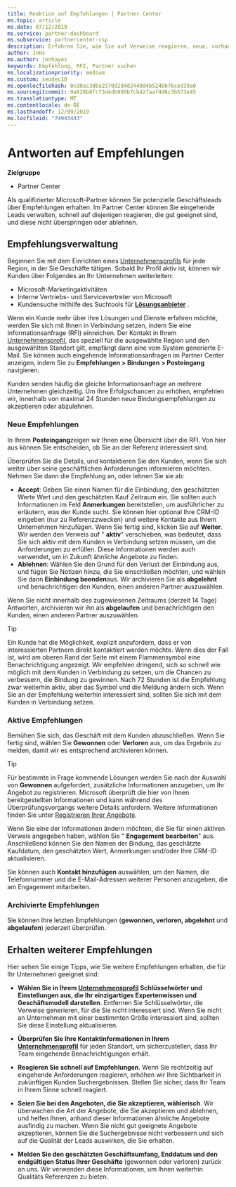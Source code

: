 ```yaml
---
title: Reaktion auf Empfehlungen | Partner Center
ms.topic: article
ms.date: 07/12/2019
ms.service: partner-dashboard
ms.subservice: partnercenter-csp
description: Erfahren Sie, wie Sie auf Verweise reagieren, neue, vorhandene und archivierte Verweise verwalten und Weitere Verweise in Zukunft erhalten.
author: JnHs
ms.author: jenhayes
keywords: Empfehlung, RFI, Partner suchen
ms.localizationpriority: medium
ms.custom: seodec18
ms.openlocfilehash: 0cd8ac3dba2570d2d4d2440d4b524bb76ced39a0
ms.sourcegitcommit: 9a628b8fc73d4db995b7cb42faaf4d6c3b573e45
ms.translationtype: MT
ms.contentlocale: de-DE
ms.lasthandoff: 12/09/2019
ms.locfileid: "74943443"
---
```

# <a name="respond-to-referrals"></a>Antworten auf Empfehlungen

**Zielgruppe**

-  Partner Center

Als qualifizierter Microsoft-Partner können Sie potenzielle Geschäftsleads über Empfehlungen erhalten. Im Partner Center können Sie eingehende Leads verwalten, schnell auf diejenigen reagieren, die gut geeignet sind, und diese nicht überspringen oder ablehnen. 

## <a name="referral-management"></a>Empfehlungsverwaltung

Beginnen Sie mit dem Einrichten eines [Unternehmensprofils](create-a-marketing-profile.md) für jede Region, in der Sie Geschäfte tätigen. Sobald Ihr Profil aktiv ist, können wir Kunden über Folgendes an Ihr Unternehmen weiterleiten:

*  Microsoft-Marketingaktivitäten
*  Interne Vertriebs- und Servicevertreter von Microsoft
*  Kundensuche mithilfe des Suchtools für **[Lösungsanbieter](https://www.microsoft.com/solution-providers/home)** .

Wenn ein Kunde mehr über ihre Lösungen und Dienste erfahren möchte, werden Sie sich mit Ihnen in Verbindung setzen, indem Sie eine Informationsanfrage (RFI) einreichen. Der Kontakt in Ihrem [Unternehmensprofil](create-a-marketing-profile.md), das speziell für die ausgewählte Region und den ausgewählten Standort gilt, empfängt dann eine vom System generierte E-Mail. Sie können auch eingehende Informationsanfragen im Partner Center anzeigen, indem Sie zu **Empfehlungen > Bindungen > Posteingang** navigieren.

Kunden senden häufig die gleiche Informationsanfrage an mehrere Unternehmen gleichzeitig. Um Ihre Erfolgschancen zu erhöhen, empfehlen wir, innerhalb von maximal 24 Stunden neue Bindungsempfehlungen zu akzeptieren oder abzulehnen.

### <a name="new-referrals"></a>Neue Empfehlungen

In Ihrem **Posteingang**zeigen wir Ihnen eine Übersicht über die RFI. Von hier aus können Sie entscheiden, ob Sie an der Referenz interessiert sind.

Überprüfen Sie die Details, und kontaktieren Sie den Kunden, wenn Sie sich weiter über seine geschäftlichen Anforderungen informieren möchten. Nehmen Sie dann die Empfehlung an, oder lehnen Sie sie ab:

*  **Accept**: Geben Sie einen Namen für die Einbindung, den geschätzten Werte Wert und den geschätzten Kauf Zeitraum ein. Sie sollten auch Informationen im Feld **Anmerkungen** bereitstellen, um ausführlicher zu erläutern, was der Kunde sucht. Sie können hier optional Ihre CRM-ID eingeben (nur zu Referenzzwecken) und weitere Kontakte aus Ihrem Unternehmen hinzufügen. Wenn Sie fertig sind, klicken Sie auf **Weiter**. Wir werden den Verweis auf " **aktiv**" verschieben, was bedeutet, dass Sie sich aktiv mit dem Kunden in Verbindung setzen müssen, um die Anforderungen zu erfüllen. Diese Informationen werden auch verwendet, um in Zukunft ähnliche Angebote zu finden.
*  **Ablehnen**: Wählen Sie den Grund für den Verlust der Einbindung aus, und fügen Sie Notizen hinzu, die Sie einschließen möchten, und wählen Sie dann **Einbindung beenden**aus. Wir archivieren Sie als **abgelehnt** und benachrichtigen den Kunden, einen anderen Partner auszuwählen.

Wenn Sie nicht innerhalb des zugewiesenen Zeitraums (derzeit 14 Tage) Antworten, archivieren wir ihn als **abgelaufen** und benachrichtigen den Kunden, einen anderen Partner auszuwählen.

> [!TIP]
> Ein Kunde hat die Möglichkeit, explizit anzufordern, dass er von interessierten Partnern direkt kontaktiert werden möchte. Wenn dies der Fall ist, wird am oberen Rand der Seite mit einem Flammensymbol eine Benachrichtigung angezeigt. Wir empfehlen dringend, sich so schnell wie möglich mit dem Kunden in Verbindung zu setzen, um die Chancen zu verbessern, die Bindung zu gewinnen. Nach 72 Stunden ist die Empfehlung zwar weiterhin aktiv, aber das Symbol und die Meldung ändern sich. Wenn Sie an der Empfehlung weiterhin interessiert sind, sollten Sie sich mit dem Kunden in Verbindung setzen.

### <a name="active-referrals"></a>Aktive Empfehlungen

Bemühen Sie sich, das Geschäft mit dem Kunden abzuschließen. Wenn Sie fertig sind, wählen Sie **Gewonnen** oder **Verloren** aus, um das Ergebnis zu melden, damit wir es entsprechend archivieren können.

> [!TIP]
> Für bestimmte in Frage kommende Lösungen werden Sie nach der Auswahl von **Gewonnen** aufgefordert, zusätzliche Informationen anzugeben, um Ihr Angebot zu registrieren. Microsoft überprüft die hier von Ihnen bereitgestellten Informationen und kann während des Überprüfungsvorgangs weitere Details anfordern. Weitere Informationen finden Sie unter [Registrieren Ihrer Angebote](register-deals.md).

Wenn Sie eine der Informationen ändern möchten, die Sie für einen aktiven Verweis angegeben haben, wählen Sie " **Engagement bearbeiten**" aus. Anschließend können Sie den Namen der Bindung, das geschätzte Kaufdatum, den geschätzten Wert, Anmerkungen und/oder Ihre CRM-ID aktualisieren.

Sie können auch **Kontakt hinzufügen** auswählen, um den Namen, die Telefonnummer und die E-Mail-Adressen weiterer Personen anzugeben, die am Engagement mitarbeiten.


### <a name="archived-referrals"></a>Archivierte Empfehlungen

Sie können Ihre letzten Empfehlungen (**gewonnen, verloren, abgelehnt** und **abgelaufen**) jederzeit überprüfen. 

## <a name="getting-more-referrals"></a>Erhalten weiterer Empfehlungen

Hier sehen Sie einige Tipps, wie Sie weitere Empfehlungen erhalten, die für Ihr Unternehmen geeignet sind:

*  **Wählen Sie in Ihrem [Unternehmensprofil](create-a-marketing-profile.md) Schlüsselwörter und Einstellungen aus, die Ihr einzigartiges Expertenwissen und Geschäftsmodell darstellen**. Entfernen Sie Schlüsselwörter, die Verweise generieren, für die Sie nicht interessiert sind. Wenn Sie nicht an Unternehmen mit einer bestimmten Größe interessiert sind, sollten Sie diese Einstellung aktualisieren.

*  **Überprüfen Sie Ihre Kontaktinformationen in Ihrem [Unternehmensprofil](create-a-marketing-profile.md)** für jeden Standort, um sicherzustellen, dass Ihr Team eingehende Benachrichtigungen erhält.

*  **Reagieren Sie schnell auf Empfehlungen**. Wenn Sie rechtzeitig auf eingehende Anforderungen reagieren, erhöhen wir Ihre Sichtbarkeit in zukünftigen Kunden Suchergebnissen. Stellen Sie sicher, dass Ihr Team in Ihrem Sinne schnell reagiert.

*  **Seien Sie bei den Angeboten, die Sie akzeptieren, wählerisch**. Wir überwachen die Art der Angebote, die Sie akzeptieren und ablehnen, und helfen Ihnen, anhand dieser Informationen ähnliche Angebote ausfindig zu machen. Wenn Sie nicht gut geeignete Angebote akzeptieren, können Sie die Suchergebnisse nicht verbessern und sich auf die Qualität der Leads auswirken, die Sie erhalten.

*  **Melden Sie den geschätzten Geschäftsumfang, Enddatum und den endgültigen Status Ihrer Geschäfte**  (gewonnen oder verloren) zurück an uns. Wir verwenden diese Informationen, um Ihnen weiterhin Qualitäts Referenzen zu bieten.
